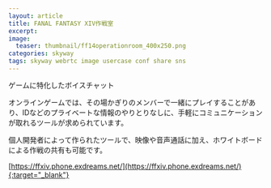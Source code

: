 ```yaml
---
layout: article
title: FANAL FANTASY XIV作戦室
excerpt: 
image:
  teaser: thumbnail/ff14operationroom_400x250.png
categories: skyway
tags: skyway webrtc image usercase conf share sns
---
```


ゲームに特化したボイスチャット

オンラインゲームでは、その場かぎりのメンバーで一緒にプレイすることがあり、IDなどのプライベートな情報のやりとりなしに、手軽にコミュニケーションが取れるツールが求められています。

個人開発者によって作られたツールで、映像や音声通話に加え、ホワイトボードによる作戦の共有も可能です。

[https://ffxiv.phone.exdreams.net/](https://ffxiv.phone.exdreams.net/){:target="_blank"}
